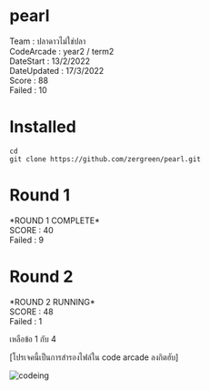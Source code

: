 # pearl

<p> Team : ปลาดาวไม่ใช่ปลา <br>
CodeArcade : year2 / term2 <br>
DateStart : 13/2/2022 <br>
DateUpdated : 17/3/2022 <br>
Score : 88 <br>
Failed : 10 </p>

# Installed
    cd 
    git clone https://github.com/zergreen/pearl.git


# Round 1
<p> *ROUND 1 COMPLETE* <br>
SCORE : 40 <br>
Failed : 9 <p>

# Round 2
<p> *ROUND 2 RUNNING* <br>
SCORE : 48 <br>
Failed : 1 <p>
เหลือข้อ 1 กับ 4
    
[โปรเจคนี้เป็นการสำรองไฟล์ใน code arcade ลงกิตฮับ]

![codeing](https://i.imgur.com/MvMxQ1a.gif)

<!-- ![alt meme](src/meme.jpg "meme will show") -->

<!-- ![](src/r1_p1_run.jpg); -->
